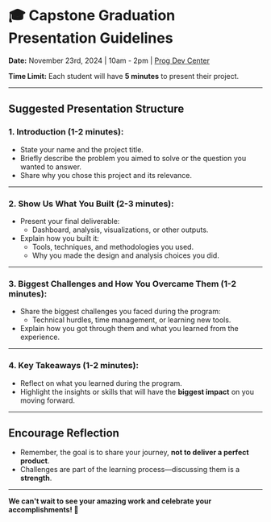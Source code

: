# 🎓 Capstone Graduation Presentation Guidelines

**Date:** November 23rd, 2024 | 10am - 2pm | [Prog Dev Center](https://maps.app.goo.gl/BXgR83ABid8ZjS5HA) 

**Time Limit:** Each student will have **5 minutes** to present their project.

---

## **Suggested Presentation Structure**

### 1. **Introduction (1-2 minutes):**
   - State your name and the project title.
   - Briefly describe the problem you aimed to solve or the question you wanted to answer.
   - Share why you chose this project and its relevance.

---

### 2. **Show Us What You Built (2-3 minutes):**
   - Present your final deliverable:
     - Dashboard, analysis, visualizations, or other outputs.
   - Explain how you built it:
     - Tools, techniques, and methodologies you used.
     - Why you made the design and analysis choices you did.

---

### 3. **Biggest Challenges and How You Overcame Them (1-2 minutes):**
   - Share the biggest challenges you faced during the program:
     - Technical hurdles, time management, or learning new tools.
   - Explain how you got through them and what you learned from the experience.

---

### 4. **Key Takeaways (1-2 minutes):**
   - Reflect on what you learned during the program.
   - Highlight the insights or skills that will have the **biggest impact** on you moving forward.

---

## **Encourage Reflection**
- Remember, the goal is to share your journey, **not to deliver a perfect product**.
- Challenges are part of the learning process—discussing them is a **strength**.

---

**We can't wait to see your amazing work and celebrate your accomplishments! 🎉**
